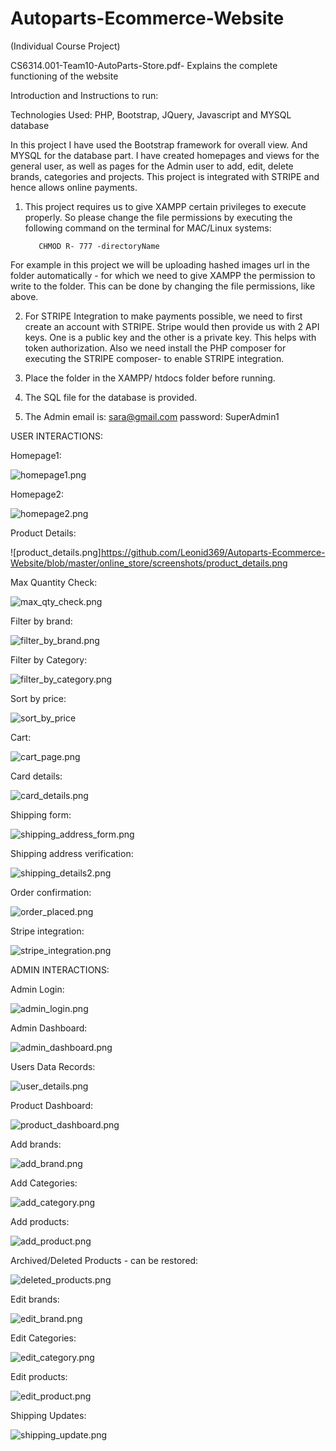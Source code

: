 # Autoparts-Ecommerce-Website
(Individual Course Project)



CS6314.001-Team10-AutoParts-Store.pdf- Explains the complete functioning of the website 

Introduction and Instructions to run: 

Technologies Used: PHP, Bootstrap, JQuery, Javascript and MYSQL database

In this project I have used the Bootstrap framework for overall view. And MYSQL for the database part. I have created homepages and views for the general user, as well as pages for the Admin user to add, edit, delete brands, categories and projects. This project is integrated with STRIPE and hence allows online payments.


1. This project requires us to give XAMPP certain privileges to execute properly. So please change the file permissions by executing the following command on the terminal for MAC/Linux systems:
          
          CHMOD R- 777 -directoryName
          
For example in this project we will be uploading hashed images url in the folder automatically - for which we need to give XAMPP the permission to write to the folder. This can be done by changing the file permissions, like above.


2. For STRIPE Integration to make payments possible, we need to first create an account with STRIPE. Stripe would then provide us with 2 API keys. One is a public key and the other is a private key. This helps with token authorization. Also we need install the PHP composer for executing the STRIPE composer- to enable STRIPE integration.


3. Place the folder in the XAMPP/ htdocs folder before running.


4. The SQL file for the database is provided.


5. The Admin email is: sara@gmail.com password: SuperAdmin1 


USER INTERACTIONS:


Homepage1:

![homepage1.png](https://github.com/Leonid369/Autoparts-Ecommerce-Website/blob/master/online_store/screenshots/home1.png)


Homepage2:

![homepage2.png](https://github.com/Leonid369/Autoparts-Ecommerce-Website/blob/master/online_store/screenshots/home2.png)


Product Details:

![product_details.png]https://github.com/Leonid369/Autoparts-Ecommerce-Website/blob/master/online_store/screenshots/product_details.png 


Max Quantity Check:

![max_qty_check.png](https://github.com/Leonid369/Autoparts-Ecommerce-Website/blob/master/online_store/screenshots/max_qty_check.png)


Filter by brand:

![filter_by_brand.png](https://github.com/Leonid369/Autoparts-Ecommerce-Website/blob/master/online_store/screenshots/filter_by_brand.png)


Filter by Category:

![filter_by_category.png](https://github.com/Leonid369/Autoparts-Ecommerce-Website/blob/master/online_store/screenshots/filter_by_category.png) 


Sort by price:

![sort_by_price](https://github.com/Leonid369/Autoparts-Ecommerce-Website/blob/master/online_store/screenshots/filter_by_price.png)


Cart:

![cart_page.png](https://github.com/Leonid369/Autoparts-Ecommerce-Website/blob/master/online_store/screenshots/cart_page.png)


Card details:

![card_details.png](https://github.com/Leonid369/Autoparts-Ecommerce-Website/blob/master/online_store/screenshots/card_details.png)


Shipping form:

![shipping_address_form.png](https://github.com/Leonid369/Autoparts-Ecommerce-Website/blob/master/online_store/screenshots/shipping_address_form.png)


Shipping address verification:

![shipping_details2.png](https://github.com/Leonid369/Autoparts-Ecommerce-Website/blob/master/online_store/screenshots/shipping_details2.png)


Order confirmation:

![order_placed.png](https://github.com/Leonid369/Autoparts-Ecommerce-Website/blob/master/online_store/screenshots/order_placed.png)


Stripe integration:

![stripe_integration.png](https://github.com/Leonid369/Autoparts-Ecommerce-Website/blob/master/online_store/screenshots/stripe_payment.png)






ADMIN INTERACTIONS:

Admin Login:

![admin_login.png](https://github.com/Leonid369/Autoparts-Ecommerce-Website/blob/master/online_store/screenshots/admin_login.png)


Admin Dashboard:

![admin_dashboard.png](https://github.com/Leonid369/Autoparts-Ecommerce-Website/blob/master/online_store/screenshots/admin_dashboard.png)


Users Data Records: 

![user_details.png](https://github.com/Leonid369/Autoparts-Ecommerce-Website/blob/master/online_store/screenshots/user_details.png)


Product Dashboard:

![product_dashboard.png](https://github.com/Leonid369/Autoparts-Ecommerce-Website/blob/master/online_store/screenshots/product_dashboard.png)


Add brands:

![add_brand.png](https://github.com/Leonid369/Autoparts-Ecommerce-Website/blob/master/online_store/screenshots/add_brand.png) 


Add Categories:

![add_category.png](https://github.com/Leonid369/Autoparts-Ecommerce-Website/blob/master/online_store/screenshots/add_category.png) 


Add products:

![add_product.png](https://github.com/Leonid369/Autoparts-Ecommerce-Website/blob/master/online_store/screenshots/add_product.png) 


Archived/Deleted Products - can be restored:

![deleted_products.png](https://github.com/Leonid369/Autoparts-Ecommerce-Website/blob/master/online_store/screenshots/deleted_products.png)


Edit brands:

![edit_brand.png](https://github.com/Leonid369/Autoparts-Ecommerce-Website/blob/master/online_store/screenshots/edit_brand.png) 


Edit Categories:

![edit_category.png](https://github.com/Leonid369/Autoparts-Ecommerce-Website/blob/master/online_store/screenshots/edit_category.png) 


Edit products:

![edit_product.png](https://github.com/Leonid369/Autoparts-Ecommerce-Website/blob/master/online_store/screenshots/edit_product.png) 


Shipping Updates:

![shipping_update.png](https://github.com/Leonid369/Autoparts-Ecommerce-Website/blob/master/online_store/screenshots/shipping_update.png)


